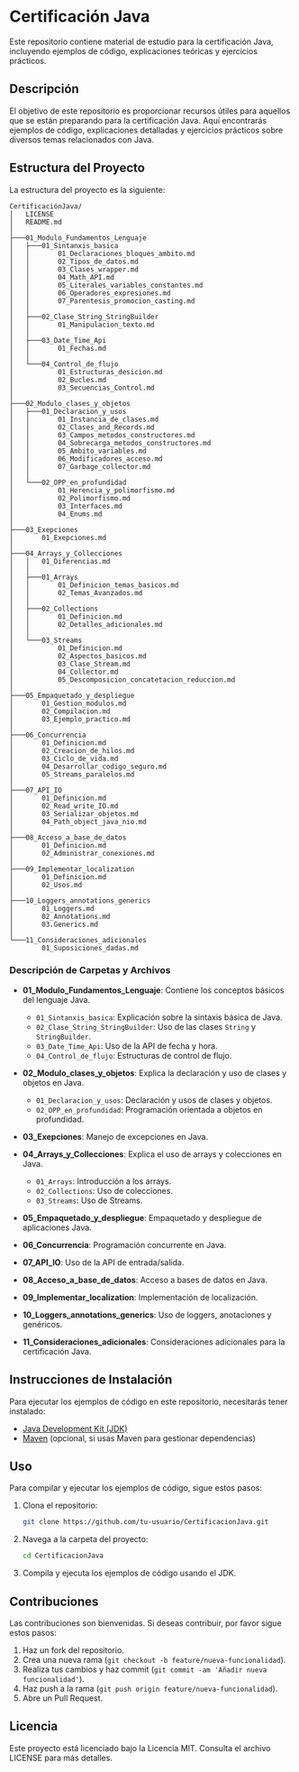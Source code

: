 # Certificación Java

Este repositorio contiene material de estudio para la certificación Java, incluyendo ejemplos de código, explicaciones teóricas y ejercicios prácticos.

## Descripción

El objetivo de este repositorio es proporcionar recursos útiles para aquellos que se están preparando para la certificación Java. Aquí encontrarás ejemplos de código, explicaciones detalladas y ejercicios prácticos sobre diversos temas relacionados con Java.

## Estructura del Proyecto

La estructura del proyecto es la siguiente:

```
CertificaciónJava/
│   LICENSE
│   README.md
│
├───01_Modulo_Fundamentos_Lenguaje
│   ├───01_Sintanxis_basica
│   │       01_Declaraciones_bloques_ambito.md
│   │       02_Tipos_de_datos.md
│   │       03_Clases_wrapper.md
│   │       04_Math_API.md
│   │       05_Literales_variables_constantes.md
│   │       06_Operadores_expresiones.md
│   │       07_Parentesis_promocion_casting.md
│   │
│   ├───02_Clase_String_StringBuilder
│   │       01_Manipulacion_texto.md
│   │
│   ├───03_Date_Time_Api
│   │       01_Fechas.md
│   │
│   └───04_Control_de_flujo
│           01_Estructuras_desicion.md
│           02_Bucles.md
│           03_Secuencias_Control.md
│
├───02_Modulo_clases_y_objetos
│   ├───01_Declaracion_y_usos
│   │       01_Instancia_de_clases.md
│   │       02_Clases_and_Records.md
│   │       03_Campos_metodos_constructores.md
│   │       04_Sobrecarga_metodos_constructores.md
│   │       05_Ambito_variables.md
│   │       06_Modificadores_acceso.md
│   │       07_Garbage_collector.md
│   │
│   └───02_OPP_en_profundidad
│           01_Herencia_y_polimorfismo.md
│           02_Polimorfismo.md
│           03_Interfaces.md
│           04_Enums.md
│
├───03_Exepciones
│       01_Exepciones.md
│
├───04_Arrays_y_Collecciones
│   │   01_Diferencias.md
│   │
│   ├───01_Arrays
│   │       01_Definicion_temas_basicos.md
│   │       02_Temas_Avanzados.md
│   │
│   ├───02_Collections
│   │       01_Definicion.md
│   │       02_Detalles_adicionales.md
│   │
│   └───03_Streams
│           01_Definicion.md
│           02_Aspectos_basicos.md
│           03_Clase_Stream.md
│           04_Collector.md
│           05_Descomposicion_concatetacion_reduccion.md
│
├───05_Empaquetado_y_despliegue
│       01_Gestion_modulos.md
│       02_Compilacion.md
│       03_Ejemplo_practico.md
│
├───06_Concurrencia
│       01_Definicion.md
│       02_Creacion_de_hilos.md
│       03_Ciclo_de_vida.md
│       04_Desarrollar_codigo_seguro.md
│       05_Streams_paralelos.md
│
├───07_API_IO
│       01_Definicion.md
│       02_Read_write_IO.md
│       03_Serializar_objetos.md
│       04_Path_object_java_nio.md
│
├───08_Acceso_a_base_de_datos
│       01_Definicion.md
│       02_Administrar_conexiones.md
│
├───09_Implementar_localization
│       01_Definicion.md
│       02_Usos.md
│
├───10_Loggers_annotations_generics
│       01_Loggers.md
│       02_Annotations.md
│       03.Generics.md
│
└───11_Consideraciones_adicionales
        01_Suposiciones_dadas.md
```

### Descripción de Carpetas y Archivos

- **01_Modulo_Fundamentos_Lenguaje**: Contiene los conceptos básicos del lenguaje Java.
  - `01_Sintanxis_basica`: Explicación sobre la sintaxis básica de Java.
  - `02_Clase_String_StringBuilder`: Uso de las clases `String` y `StringBuilder`.
  - `03_Date_Time_Api`: Uso de la API de fecha y hora.
  - `04_Control_de_flujo`: Estructuras de control de flujo.

- **02_Modulo_clases_y_objetos**: Explica la declaración y uso de clases y objetos en Java.
  - `01_Declaracion_y_usos`: Declaración y usos de clases y objetos.
  - `02_OPP_en_profundidad`: Programación orientada a objetos en profundidad.

- **03_Exepciones**: Manejo de excepciones en Java.

- **04_Arrays_y_Collecciones**: Explica el uso de arrays y colecciones en Java.
  - `01_Arrays`: Introducción a los arrays.
  - `02_Collections`: Uso de colecciones.
  - `03_Streams`: Uso de Streams.

- **05_Empaquetado_y_despliegue**: Empaquetado y despliegue de aplicaciones Java.

- **06_Concurrencia**: Programación concurrente en Java.

- **07_API_IO**: Uso de la API de entrada/salida.

- **08_Acceso_a_base_de_datos**: Acceso a bases de datos en Java.

- **09_Implementar_localization**: Implementación de localización.

- **10_Loggers_annotations_generics**: Uso de loggers, anotaciones y genéricos.

- **11_Consideraciones_adicionales**: Consideraciones adicionales para la certificación Java.

## Instrucciones de Instalación

Para ejecutar los ejemplos de código en este repositorio, necesitarás tener instalado:

- [Java Development Kit (JDK)](https://www.oracle.com/java/technologies/javase-downloads.html)
- [Maven](https://maven.apache.org/) (opcional, si usas Maven para gestionar dependencias)

## Uso

Para compilar y ejecutar los ejemplos de código, sigue estos pasos:

1. Clona el repositorio:
    ```sh
    git clone https://github.com/tu-usuario/CertificacionJava.git
    ```
2. Navega a la carpeta del proyecto:
    ```sh
    cd CertificacionJava
    ```
3. Compila y ejecuta los ejemplos de código usando el JDK.

## Contribuciones

Las contribuciones son bienvenidas. Si deseas contribuir, por favor sigue estos pasos:

1. Haz un fork del repositorio.
2. Crea una nueva rama (`git checkout -b feature/nueva-funcionalidad`).
3. Realiza tus cambios y haz commit (`git commit -am 'Añadir nueva funcionalidad'`).
4. Haz push a la rama (`git push origin feature/nueva-funcionalidad`).
5. Abre un Pull Request.

## Licencia

Este proyecto está licenciado bajo la Licencia MIT. Consulta el archivo LICENSE para más detalles.

